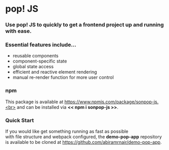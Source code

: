 # pop! JS
### Use pop! JS to quickly to get a frontend project up and running with ease.
### Essential features include...
- reusable components
- component-specific state
- global state access
- efficient and reactive element rendering
- manual re-render function for more user control
### npm
This package is available at https://www.npmjs.com/package/sonpop-js.<br>
and can be installed via **<< npm i sonpop-js >>**.<br>
### Quick Start
If you would like get something running as fast as possible <br>
with file structure and webpack configured, the **demo-pop-app** repository <br>
is available to be cloned at https://github.com/abiramrnair/demo-pop-app. <br>
